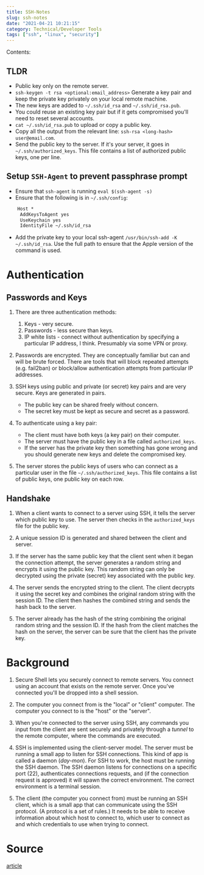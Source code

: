```yaml
---
title: SSH-Notes
slug: ssh-notes
date: "2021-04-21 10:21:15"
category: Technical/Developer Tools
tags: ["ssh", "linux", "security"]
---
```


Contents:
<TOCInline toc={props.toc} exclude="Overview" toHeading={2} />

## TLDR

- Public key only on the remote server.
- `ssh-keygen -t rsa <optional:email_address>` Generate a key pair and keep the private key privately on your local remote machine.
- The new keys are added to `~/.ssh/id_rsa` and `~/.ssh/id_rsa.pub`.
- You could reuse an existing key pair but if it gets compromised you'll need to reset several accounts.
- `cat ~/.ssh/id_rsa.pub` to upload or copy a public key.
- Copy all the output from the relevant line: `ssh-rsa <long-hash> user@email.com`.
- Send the public key to the server. If it's your server, it goes in `~/.ssh/authorized_keys`. This file contains a list of authorized public keys, one per line.

## Setup `SSH-Agent` to prevent passphrase prompt

- Ensure that `ssh-agent` is running `eval $(ssh-agent -s)`
- Ensure that the following is in `~/.ssh/config`:

```apache
    Host *
     AddKeysToAgent yes
     UseKeychain yes
     IdentityFile ~/.ssh/id_rsa
```

- Add the private key to your local ssh-agent `/usr/bin/ssh-add -K ~/.ssh/id_rsa`. Use the full path to ensure that the Apple version of the command is used.

# Authentication

## Passwords and Keys

1. There are three authentication methods:

   1. Keys - very secure.
   1. Passwords - less secure than keys.
   1. IP white lists - connect without authentication by specifying a particular IP address, I think. Presumably via some VPN or proxy.

2. Passwords are encrypted. They are conceptually familiar but can and will
   be brute forced. There are tools that will block repeated attempts (e.g. fail2ban) or
   block/allow authentication attempts from particular IP addresses.

3. SSH keys using public and private (or secret) key pairs and are very secure.
   Keys are generated in pairs.

   - The public key can be shared freely without concern.
   - The secret key must be kept as secure and secret as a password.

4. To authenticate using a key pair:

   - The client must have both keys (a key pair) on their computer.
   - The server must have the public key in a file called `authorized_keys`.
   - If the server has the private key then something has gone wrong and you should generate new keys and delete the compromised key.

5. The server stores the public keys of users who can connect as a particular
   user in the file `~/.ssh/authorized_keys`. This file contains a list of
   public keys, one public key on each row.

## Handshake

1. When a client wants to connect to a server using SSH, it tells the server
   which public key to use. The server then checks in the `authorized_keys` file
   for the public key.

2. A unique session ID is generated and shared between the client and server.

3. If the server has the same public key that the client sent when it began
   the connection attempt, the server generates a random string and encrypts
   it using the public key. This random string can only be decrypted using the
   private (secret) key associated with the public key.

4. The server sends the encrypted string to the client. The client decrypts it
   using the secret key and combines the original random string with the
   session ID. The client then hashes the combined string and sends the hash
   back to the server.

5. The server already has the hash of the string combining the original random
   string and the session ID. If the hash from the client matches the hash on
   the server, the server can be sure that the client has the private key.

# Background

1. Secure Shell lets you securely connect to remote servers. You connect using
   an account that exists on the remote server. Once you've connected you'll be
   dropped into a shell session.

2. The computer you connect from is the "local" or "client" computer. The
   computer you connect to is the "host" or the "server".

3. When you're connected to the server using SSH, any commands you input from
   the client are sent securely and privately through a _tunnel_ to the remote
   computer, where the commands are executed.

4. SSH is implemented using the client-server model. The server must be running
   a small app to listen for SSH connections. This kind of app is
   called a daemon (_day-mon_). For SSH to work, the host must be
   running the SSH daemon. The SSH daemon listens for connections on a specific
   port (22), authenticates connections requests, and (if the connection
   request is approved) it will spawn the correct environment. The correct
   environment is a terminal session.

5. The client (the computer you connect from) must be running an SSH client,
   which is a small app that can communicate using the SSH protocol. (A
   protocol is a set of rules.) It needs to be able to receive information
   about which host to connect to, which user to connect as and which
   credentials to use when trying to connect.

# Source

[article](https://www.digitalocean.com/community/tutorials/ssh-essentials-working-with-ssh-servers-clients-and-keys)
